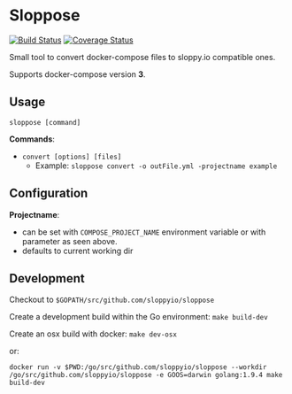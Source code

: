 # Sloppose

[![Build Status](https://travis-ci.org/sloppyio/sloppose.svg?branch=master)](https://travis-ci.org/sloppyio/sloppose) [![Coverage Status](https://coveralls.io/repos/github/sloppyio/sloppose/badge.svg?branch=master)](https://coveralls.io/github/sloppyio/sloppose?branch=master)

Small tool to convert docker-compose files to sloppy.io compatible ones.

Supports docker-compose version **3**.

## Usage

`sloppose [command]`

**Commands**:
* `convert [options] [files]`
    * Example: `sloppose convert -o outFile.yml -projectname example`

## Configuration

**Projectname**:
* can be set with `COMPOSE_PROJECT_NAME` environment variable or with parameter as seen above.
* defaults to current working dir

## Development

Checkout to `$GOPATH/src/github.com/sloppyio/sloppose`

Create a development build within the Go environment: `make build-dev`

Create an osx build with docker: `make dev-osx`

or:

`docker run -v $PWD:/go/src/github.com/sloppyio/sloppose --workdir /go/src/github.com/sloppyio/sloppose -e GOOS=darwin golang:1.9.4 make build-dev`
